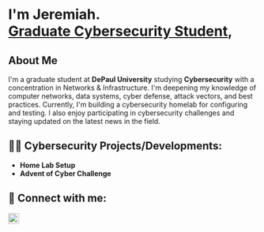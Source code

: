 <h1>I'm Jeremiah.<br/><a href="https://github.com/jpeaton">Graduate Cybersecurity Student</a>, <a href="https://www.linkedin.com/in/jeremiahpeaton/"></a>

<h2>About Me</h2>
  <p>I'm a graduate student at <strong>DePaul University</strong> studying <strong>Cybersecurity</strong> with a concentration in Networks & Infrastructure. I'm deepening my knowledge of computer networks, data systems, cyber defense, attack vectors, and best practices. Currently, I'm building a cybersecurity homelab for configuring and testing. I also enjoy participating in cybersecurity challenges and staying updated on the latest news in the field.</p>

<h2>👨‍💻 Cybersecurity Projects/Developments:</h2>

- <b>Home Lab Setup</b>
- <b>Advent of Cyber Challenge</b>

<h2> 🤳 Connect with me:</h2>

[<img align="left" alt="JeremiahEaton | LinkedIn" width="22px" src="https://cdn.jsdelivr.net/npm/simple-icons@v3/icons/linkedin.svg" />][linkedin]

[linkedin]: https://linkedin.com/in/jeremiahpeaton

<!--
**jpeaton/jpeaton** is a ✨ _special_ ✨ repository because its `README.md` (this file) appears on your GitHub profile.

Here are some ideas to get you started:

- 🔭 I’m currently working on ...
- 🌱 I’m currently learning ...
- 👯 I’m looking to collaborate on ...
- 🤔 I’m looking for help with ...
- 💬 Ask me about ...
- 📫 How to reach me: ...
- 😄 Pronouns: ...
- ⚡ Fun fact: ...
